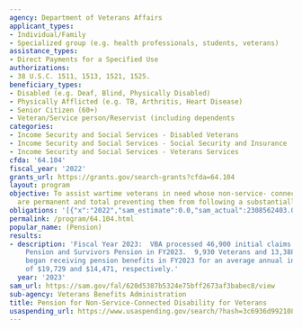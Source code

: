 ```yaml
---
agency: Department of Veterans Affairs
applicant_types:
- Individual/Family
- Specialized group (e.g. health professionals, students, veterans)
assistance_types:
- Direct Payments for a Specified Use
authorizations:
- 38 U.S.C. 1511, 1513, 1521, 1525.
beneficiary_types:
- Disabled (e.g. Deaf, Blind, Physically Disabled)
- Physically Afflicted (e.g. TB, Arthritis, Heart Disease)
- Senior Citizen (60+)
- Veteran/Service person/Reservist (including dependents
categories:
- Income Security and Social Services - Disabled Veterans
- Income Security and Social Services - Social Security and Insurance
- Income Security and Social Services - Veterans Services
cfda: '64.104'
fiscal_year: '2022'
grants_url: https://grants.gov/search-grants?cfda=64.104
layout: program
objective: To assist wartime veterans in need whose non-service- connected disabilities
  are permanent and total preventing them from following a substantially gainful  occupation.
obligations: '[{"x":"2022","sam_estimate":0.0,"sam_actual":2308562403.0,"usa_spending_actual":2414212054.0},{"x":"2023","sam_estimate":2182329856.0,"sam_actual":0.0,"usa_spending_actual":2140743149.0},{"x":"2024","sam_estimate":2163313624.0,"sam_actual":0.0,"usa_spending_actual":184938706.0}]'
permalink: /program/64.104.html
popular_name: (Pension)
results:
- description: 'Fiscal Year 2023:  VBA processed 46,900 initial claims for Veterans
    Pension and Survivors Pension in FY2023.  9,930 Veterans and 13,388 survivors
    began receiving pension benefits in FY2023 for an average annual individual benefit
    of $19,729 and $14,471, respectively.'
  year: '2023'
sam_url: https://sam.gov/fal/620d5387b5324e75bff2673af3babec8/view
sub-agency: Veterans Benefits Administration
title: Pension for Non-Service-Connected Disability for Veterans
usaspending_url: https://www.usaspending.gov/search/?hash=3c6936d992108131ed71d644e10be298
---
```


